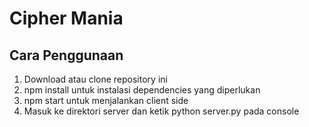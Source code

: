 # Cipher Mania

## Cara Penggunaan
1. Download atau clone repository ini
2. npm install untuk instalasi dependencies yang diperlukan
3. npm start untuk menjalankan client side
4. Masuk ke direktori server dan ketik python server.py pada console